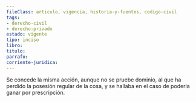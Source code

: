 ```yaml
---
fileClass: articulo, vigencia, historia-y-fuentes, codigo-civil
tags:
- derecho-civil
- derecho-privado
estado: vigente
tipo: inciso
libro:
titulo:
parrafo:
corriente-juridica:
---
```

Se concede la misma acción, aunque no se pruebe dominio, al que ha perdido la posesión regular de la cosa, y se hallaba en el caso de poderla ganar por prescripción.